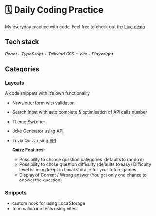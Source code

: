 # 🗓️ Daily Coding Practice

My everyday practice with code.
Feel free to check out the [Live demo](https://szczepanieceryk.github.io/daily-coding/)

## Tech stack

_React • TypeScript • Tailwind CSS • Vite • Playwright_

## Categories

### **Layouts**

A code snippets with it's own functionality

- Newsletter form with validation
- Search Input with auto complete & optimisation of API calls number
- Theme Switcher
- Joke Generator using [API](https://icanhazdadjoke.com/api)
- Trivia Quizz using [API](https://opentdb.com/api_config.php)

  **Quizz Features**:

  - Possibility to choose question categories (defaults to random)
  - Possibility to chose question difficulty (defaults to easy)
    Difficulty level is being keept in Local storage for your future games
  - Display of Corrent / Wrong answer (You got only one chance to answer the question)

### **Snippets**

- custom hook for using LocalStorage
- form validation tests using Vitest
